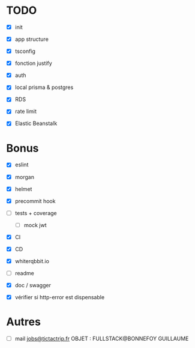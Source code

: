 # TODO

- [x] init
- [x] app structure
- [x] tsconfig
- [x] fonction justify
- [x] auth
- [x] local prisma & postgres
- [x] RDS
- [x] rate limit
- [x] Elastic Beanstalk


# Bonus

- [x] eslint
- [x] morgan
- [x] helmet
- [x] precommit hook
- [ ] tests + coverage
  - [ ] mock jwt
- [x] CI
- [x] CD
- [x] whiterqbbit.io
- [ ] readme
- [x] doc / swagger
- [x] vérifier si http-error est dispensable


# Autres

- [ ] mail jobs@tictactrip.fr    OBJET : FULLSTACK@BONNEFOY GUILLAUME